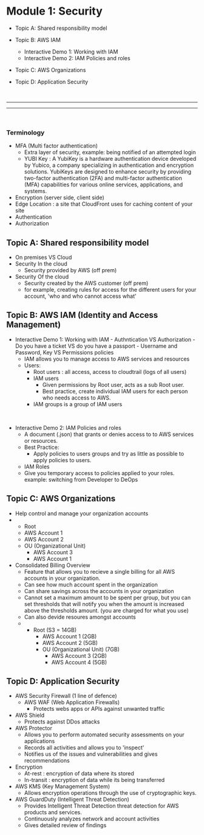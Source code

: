 # Module 1: Security

- Topic A: Shared responsibility model
- Topic B: AWS IAM

  - Interactive Demo 1: Working with IAM
  - Interactive Demo 2: IAM Policies and roles

- Topic C: AWS Organizations
- Topic D: Application Security

<br>

<hr>
<hr>

<br>
 
### Terminology

- MFA (Multi factor authentication)
  - Extra layer of security, example: being notified of an attempted login
  - YUBI Key : A YubiKey is a hardware authentication device developed by Yubico, a company specializing in authentication and encryption solutions. YubiKeys are designed to enhance security by providing two-factor authentication (2FA) and multi-factor authentication (MFA) capabilities for various online services, applications, and systems.
- Encryption (server side, client side)
- Edge Location : a site that CloudFront uses for caching content of your site
- Authentication
- Authorization

## Topic A: Shared responsibility model

- On premises VS Cloud
- Security In the cloud
  - Security provided by AWS (off prem)
- Security Of the cloud
  - Security created by the AWS customer (off prem)
  - for example, creating rules for access for the different users for your account, 'who and who cannot access what'

## Topic B: AWS IAM (Identity and Access Management)

- Interactive Demo 1: Working with IAM - Authntication VS Authorization - Do you have a ticket VS do you have a passport - Username and Password, Key VS Permissions policies
  - IAM allows you to manage access to AWS services and resources
  - Users:
    - Root users : all access, access to cloudtrail (logs of all users)
    - IAM users
      - Given permissions by Root user, acts as a sub Root user.
      - Best practice, create individual IAM users for each person who needs access to AWS.
    - IAM groups is a group of IAM users

<br>

- Interactive Demo 2: IAM Policies and roles
  - A document (.json) that grants or denies access to to AWS services or resources.
  - Best Practice:
    - Apply policies to users groups and try as little as possible to apply policies to users.
  - IAM Roles
  - Give you temporary access to policies applied to your roles. example: switching from Developer to DeOps

## Topic C: AWS Organizations

- Help control and manage your organization accounts
- - Root
  - AWS Account 1
  - AWS Account 2
  - OU (Organizational Unit)
    - AWS Account 3
    - AWS Account 1
- Consolidated Billing Overview
  - Feature that allows you to recieve a single billing for all AWS accounts in your organization.
  - Can see how much account spent in the organization
  - Can share savings across the accounts in your organization
  - Cannot set a maximum amount to be spent per group, but you can set thresholds that will notify you when the amount is increased above the thresholds amount. (you are charged for what you use)
  - Can also devide resoures amongst accounts
  - - Root (S3 = 14GB)
      - AWS Account 1 (2GB)
      - AWS Account 2 (5GB)
      - OU (Organizational Unit) (7GB)
        - AWS Account 3 (2GB)
        - AWS Account 4 (5GB)

## Topic D: Application Security

- AWS Security Firewall (1 line of defence)
  - AWS WAF (Web Application Firewalls)
    - Protects webs apps or APIs against unwanted traffic
- AWS Shield
  - Protects against DDos attacks
- AWS Protector
  - Allows you to perform automated security assessments on your applications
  - Records all activities and allows you to 'inspect'
  - Notifies us of the issues and vulnerabilities and gives recommendations
- Encryption
  - At-rest : encryption of data where its stored
  - In-transit : encryption of data while its being transferred
- AWS KMS (Key Management System)
  - Allows encryption operations through the use of cryptographic keys.
- AWS GuardDuty (Intelligent Threat Detection)
  - Provides Intelligent Threat Detection threat detection for AWS products and services.
  - Continuously analyzes network and account activities
  - Gives detailed review of findings
